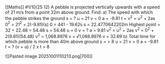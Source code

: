 [[Maths]]
#1/10/25 
12) A pebble is projected vertically upwards with a speed of 21 m/s from a point 32m above ground. Find:
a) The speed with which the pebble strikes the ground
	s = ?
	u = 21
	v = 0
	a = -9.81
	t = 
	v$^2$ = u$^2$ + 2as 
	0$^2$ = 21$^2$ + 2(-9.81)(s)
	0 = 441 - 19.62s
	s = 22.4770642202m
	Highest point = 32 + 22.48 = 54.48
	s = 54.48
	u = 0
	v = ?
	a = 9.81
	v$^2$ = u$^2$ + 2as 
	v$^2$ = 0$^2$ + 2(9.81)(54.48)
	v$^2$ = 1,068.8976
	v = √1,068.8976
	v = 32.69
b) Total time for which pebble is more than 40m above ground
	s = > 8
	u = 21
	v = 0
	a = -9.81
	t = ?
	(v + u) / 2 x t > 8


![[Pasted image 20251001110213.png|700]]